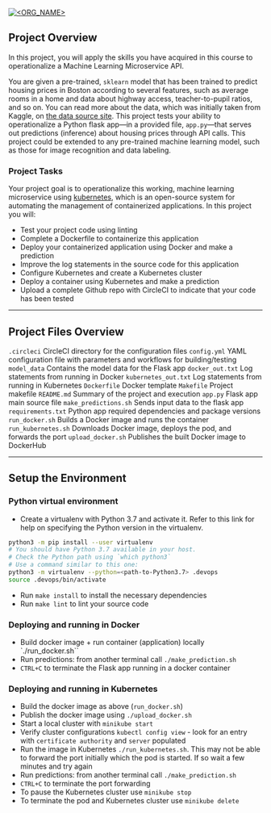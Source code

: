 [![<ORG_NAME>](https://circleci.com/gh/bugedone/project-ml-microservice-kubernetes.svg?style=svg)](https://app.circleci.com/pipelines/github/bugedone/project-ml-microservice-kubernetes)


## Project Overview

In this project, you will apply the skills you have acquired in this course to operationalize a Machine Learning Microservice API. 

You are given a pre-trained, `sklearn` model that has been trained to predict housing prices in Boston according to several features, such as average rooms in a home and data about highway access, teacher-to-pupil ratios, and so on. You can read more about the data, which was initially taken from Kaggle, on [the data source site](https://www.kaggle.com/c/boston-housing). This project tests your ability to operationalize a Python flask app—in a provided file, `app.py`—that serves out predictions (inference) about housing prices through API calls. This project could be extended to any pre-trained machine learning model, such as those for image recognition and data labeling.

### Project Tasks

Your project goal is to operationalize this working, machine learning microservice using [kubernetes](https://kubernetes.io/), which is an open-source system for automating the management of containerized applications. In this project you will:
* Test your project code using linting
* Complete a Dockerfile to containerize this application
* Deploy your containerized application using Docker and make a prediction
* Improve the log statements in the source code for this application
* Configure Kubernetes and create a Kubernetes cluster
* Deploy a container using Kubernetes and make a prediction
* Upload a complete Github repo with CircleCI to indicate that your code has been tested

---
## Project Files Overview
`.circleci` CircleCI directory for the configuration files
  `config.yml` YAML configuration file with parameters and workflows for building/testing
`model_data` Contains the model data for the Flask app
`docker_out.txt` Log statements from running in Docker
`kubernetes_out.txt` Log statements from running in Kubernetes
`Dockerfile` Docker template
`Makefile` Project makefile
`README.md` Summary of the project and execution
`app.py` Flask app main source file
`make_predictions.sh` Sends input data to the flask app
`requirements.txt` Python app required dependencies and package versions
`run_docker.sh` Builds a Docker image and runs the container
`run_kubernetes.sh` Downloads Docker image, deploys the pod, and forwards the port
`upload_docker.sh` Publishes the built Docker image to DockerHub

---
## Setup the Environment

### Python virtual environment
* Create a virtualenv with Python 3.7 and activate it. Refer to this link for help on specifying the Python version in the virtualenv. 
```bash
python3 -m pip install --user virtualenv
# You should have Python 3.7 available in your host. 
# Check the Python path using `which python3`
# Use a command similar to this one:
python3 -m virtualenv --python=<path-to-Python3.7> .devops
source .devops/bin/activate
```
* Run `make install` to install the necessary dependencies
* Run `make lint` to lint your source code

### Deploying and running in Docker
* Build docker image + run container (application) locally `./run_docker.sh``
* Run predictions: from another terminal call `./make_prediction.sh`
* `CTRL+C` to terminate the Flask app running in a docker container

### Deploying and running in Kubernetes
* Build the docker image as above (`run_docker.sh`)
* Publish the docker image using `./upload_docker.sh`
* Start a local cluster with `minikube start`
* Verify cluster configurations `kubectl config view` - look for an entry with `certificate authority` and `server` populated
* Run the image in Kubernetes `./run_kubernetes.sh`. This may not be able to forward the port initially which the pod is started. If so wait a few minutes and try again
* Run predictions: from another terminal call `./make_prediction.sh`
* `CTRL+C` to terminate the port forwarding
* To pause the Kubernetes cluster use `minikube stop`
* To terminate the pod and Kubernetes cluster use `minikube delete`
